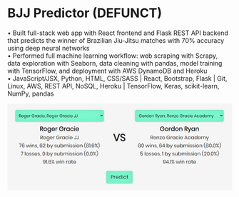 # BJJ Predictor (DEFUNCT)

• Built full-stack web app with React frontend and Flask REST API backend that predicts the winner of Brazilian Jiu-Jitsu
matches with 70% accuracy using deep neural networks  
• Performed full machine learning workflow: web scraping with Scrapy, data exploration with Seaborn, data cleaning
with pandas, model training with TensorFlow, and deployment with AWS DynamoDB and Heroku  
• JavaScript/JSX, Python, HTML, CSS/SASS | React, Bootstrap, Flask | Git, Linux, AWS, REST API, NoSQL, Heroku | TensorFlow, Keras, scikit-learn, NumPy, pandas  

![Image of app](https://raw.githubusercontent.com/ryantran2165/ryantran2165.github.io/source/src/assets/images/bjj_predictor.jpg)

